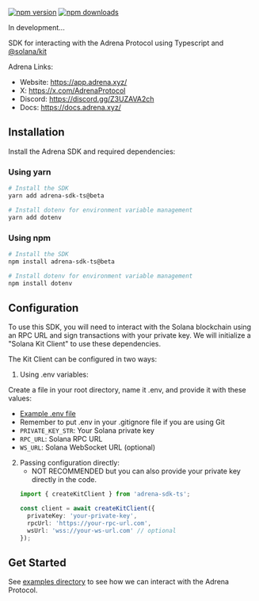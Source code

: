 [![npm version](https://img.shields.io/npm/v/adrena-sdk-ts.svg)](https://www.npmjs.com/package/adrena-sdk-ts)
[![npm downloads](https://img.shields.io/npm/dm/adrena-sdk-ts.svg)](https://www.npmjs.com/package/adrena-sdk-ts)

In development...

SDK for interacting with the Adrena Protocol using Typescript and [@solana/kit](https://github.com/anza-xyz/kit)

Adrena Links:
- Website: https://app.adrena.xyz/
- X: https://x.com/AdrenaProtocol
- Discord: https://discord.gg/Z3UZAVA2ch
- Docs: https://docs.adrena.xyz/

## Installation

Install the Adrena SDK and required dependencies:

### Using yarn
```bash
# Install the SDK
yarn add adrena-sdk-ts@beta

# Install dotenv for environment variable management
yarn add dotenv
```

### Using npm
```bash
# Install the SDK
npm install adrena-sdk-ts@beta

# Install dotenv for environment variable management
npm install dotenv
```

## Configuration

To use this SDK, you will need to interact with the Solana blockchain using an RPC URL and sign transactions with your private key. We will initialize a "Solana Kit Client" to use these dependencies.

The Kit Client can be configured in two ways:

1. Using .env variables:

Create a file in your root directory, name it .env, and provide it with these values:
   - [Example .env file](https://github.com/AlexRubik/adrena-sdk-ts/blob/main/.env.example)
   - Remember to put .env in your .gitignore file if you are using Git
   - `PRIVATE_KEY_STR`: Your Solana private key
   - `RPC_URL`: Solana RPC URL
   - `WS_URL`: Solana WebSocket URL (optional)

2. Passing configuration directly:
   - NOT RECOMMENDED but you can also provide your private key directly in the code.
   ```typescript
   import { createKitClient } from 'adrena-sdk-ts';
   
   const client = await createKitClient({
     privateKey: 'your-private-key',
     rpcUrl: 'https://your-rpc-url.com',
     wsUrl: 'wss://your-ws-url.com' // optional
   });
   ```
   
## Get Started
See [examples directory](https://github.com/AlexRubik/adrena-sdk-ts/tree/main/examples/src) to see how we can interact with the Adrena Protocol.